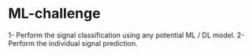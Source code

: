 # ML-challenge
1- Perform the signal classification using any potential ML / DL model. 2- Perform the individual signal prediction.
